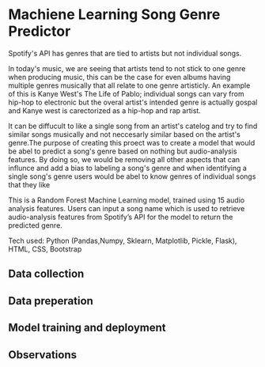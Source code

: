 # Machiene Learning Song Genre Predictor

Spotify's API has genres that are tied to artists but not individual songs.

In today's music, we are seeing that artists tend to not stick to one genre when producing music, this can be the case for even albums having multiple genres musically that all relate to one genre artisticly. An example of this is Kanye West's The Life of Pablo; individual songs can vary from hip-hop to electronic but the overal artist's intended genre is actually gospal and Kanye west is carectorized as a hip-hop and rap artist.

It can be diffucult to like a single song from an artist's catelog and try to find similar songs musically and not neccesarly similar based on the artist's genre.The purpose of creating this proect was to create a model that would be abel to predict a song's genre based on nothing but audio-analysis features. By doing so, we would be removing all other aspects that can influnce and add a bias to labeling a song's genre and when identifying a single song's genre users would be abel to know genres of individual songs that they like


This is a Random Forest Machine Learning model, trained using 15 audio analysis features. Users can input a song name which is used to retrieve audio-analysis features from Spotify’s API for the model to return the predicted genre. 

Tech used: Python (Pandas,Numpy, Sklearn, Matplotlib, Pickle, Flask), HTML, CSS, Bootstrap

## Data collection

## Data preperation

## Model training and deployment 

## Observations
